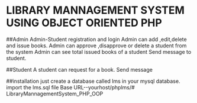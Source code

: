 # LIBRARY MANNAGEMENT SYSTEM USING OBJECT ORIENTED PHP

##Admin
 Admin-Student registration and login
 Admin can add ,edit,delete and issue books.
 Admin can approve ,disapprove or delete a student from the system
 Admin can see total issued books of a student
 Send message to student.

##Student
 A student can request for a book. 
 Send message

##installation
 just create a database called lms in your mysql database.
 import the lms.sql file
 Base URL--yourhost/phplms/# LibraryMannagementSystem_PHP_OOP


